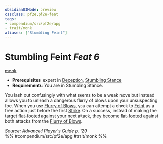 ```yaml
---
obsidianUIMode: preview
cssclass: pf2e,pf2e-feat
tags:
- compendium/src/pf2e/apg
- trait/monk
aliases: ["Stumbling Feint"]
---
```

# Stumbling Feint  *Feat 6*  
[monk](Reference/Rules/Traits/monk.md "Monk Class Trait")  

- **Prerequisites**: expert in [Deception](skills.md#Deception), [Stumbling Stance](stumbling-stance-apg.md)
- **Requirements**: You are in Stumbling Stance.

You lash out confusingly with what seems to be a weak move but instead allows you to unleash a dangerous flurry of blows upon your unsuspecting foe. When you use [Flurry of Blows](flurry-of-blows.md), you can attempt a check to [Feint](feint.md) as a free action just before the first [Strike](strike.md). On a success, instead of making the target [flat-footed](conditions.md#Flat-footed) against your next attack, they become [flat-footed](conditions.md#Flat-footed) against both attacks from the [Flurry of Blows](flurry-of-blows.md).

*Source: Advanced Player's Guide p. 129*  
%% #compendium/src/pf2e/apg #trait/monk %%